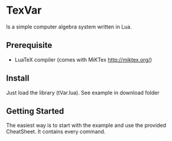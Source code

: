 # TexVar
Is a simple computer algebra system written in Lua.
## Prerequisite
* LuaTeX compiler (comes with MiKTex http://miktex.org/)

## Install
Just load the library (tVar.lua).
See example in download folder

## Getting Started
The easiest way is to start with the example and use the provided CheatSheet. It contains every command.